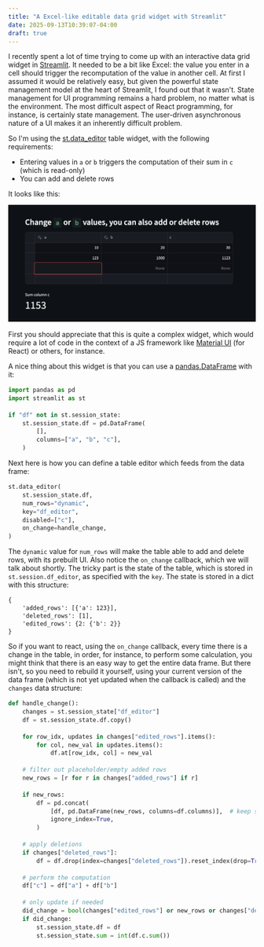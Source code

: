 ```yaml
---
title: "A Excel-like editable data grid widget with Streamlit"
date: 2025-09-13T10:39:07-04:00
draft: true
---
```


I recently spent a lot of time trying to come up with an interactive data grid
widget in [Streamlit](https://streamlit.io). It needed to be a bit like Excel:
the value you enter in a cell should trigger the recomputation of the value in
another cell. At first I assumed it would be relatively easy, but given the
powerful state management model at the heart of Streamlit, I found out that it
wasn't. State management for UI programming remains a hard problem, no matter
what is the environment. The most difficult aspect of React programming, for
instance, is certainly state management. The user-driven asynchronous nature of
a UI makes it an inherently difficult problem.

So I'm using the
[st.data_editor](https://docs.streamlit.io/develop/api-reference/data/st.data_editor)
table widget, with the following requirements:

* Entering values in `a` or `b` triggers the computation of their sum in `c`
  (which is read-only)
* You can add and delete rows

It looks like this:

![](/images/streamlit-datatable.png)

First you should appreciate that this is quite a complex widget, which would
require a lot of code in the context of a JS framework like [Material
UI](https://mui.com/x/react-data-grid/) (for React) or others, for instance.

A nice thing about this widget is that you can use a
[pandas.DataFrame](https://pandas.pydata.org/docs/reference/api/pandas.DataFrame.html)
with it:

```python
import pandas as pd
import streamlit as st

if "df" not in st.session_state:
    st.session_state.df = pd.DataFrame(
        [],
        columns=["a", "b", "c"],
    )
```

Next here is how you can define a table editor which feeds from the data frame:

```python
st.data_editor(
    st.session_state.df,
    num_rows="dynamic",
    key="df_editor",
    disabled=["c"],
    on_change=handle_change,
)
```

The `dynamic` value for `num_rows` will make the table able to add and delete
rows, with its prebuilt UI. Also notice the `on_change` callback, which we will
talk about shortly. The tricky part is the state of the table, which is stored
in `st.session.df_editor`, as specified with the `key`. The state is stored in a
dict with this structure:

```
{
    'added_rows': [{'a': 123}],
    'deleted_rows': [1],
    'edited_rows': {2: {'b': 2}}
}
```

So if you want to react, using the `on_change` callback, every time there is a
change in the table, in order, for instance, to perform some calculation, you
might think that there is an easy way to get the entire data frame. But there
isn't, so you need to rebuild it yourself, using your current version of the
data frame (which is not yet updated when the callback is called) and the
`changes` data structure:

```python
def handle_change():
    changes = st.session_state["df_editor"]
    df = st.session_state.df.copy()

    for row_idx, updates in changes["edited_rows"].items():
        for col, new_val in updates.items():
            df.at[row_idx, col] = new_val

    # filter out placeholder/empty added rows
    new_rows = [r for r in changes["added_rows"] if r]

    if new_rows:
        df = pd.concat(
            [df, pd.DataFrame(new_rows, columns=df.columns)],  # keep schema
            ignore_index=True,
        )

    # apply deletions
    if changes["deleted_rows"]:
        df = df.drop(index=changes["deleted_rows"]).reset_index(drop=True)

    # perform the computation
    df["c"] = df["a"] + df["b"]

    # only update if needed
    did_change = bool(changes["edited_rows"] or new_rows or changes["deleted_rows"])
    if did_change:
        st.session_state.df = df
        st.session_state.sum = int(df.c.sum())
```
